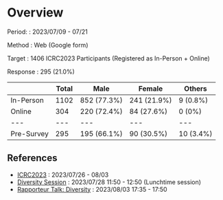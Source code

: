 # Overview

Period:
: 2023/07/09 - 07/21

Method
: Web (Google form)

Target
: 1406 ICRC2023 Participants (Registered as In-Person + Online)

Response
: 295 (21.0%)

| | Total | Male | Female | Others |
|---|---|---|---|---|
| In-Person | 1102 | 852 (77.3%) | 241 (21.9%) | 9 (0.8%) |
| Online | 304 | 220 (72.4%) | 84 (27.6%) | 0 (0%) |
| --- | --- | --- | --- | --- | --- |
| Pre-Survey | 295 | 195 (66.1%) | 90 (30.5%) | 10 (3.4%) |

## References

- [ICRC2023](https://www.icrc2023.org/) : 2023/07/26 - 08/03
- [Diversity Session](https://www.icrc2023.org/program/#diversity-session) : 2023/07/28 11:50 - 12:50 (Lunchtime session)
- [Rapporteur Talk: Diversity](https://confit.atlas.jp/guide/event/icrc2023/subject/Rapporteur4-02/category?cryptoId=) : 2023/08/03 17:35 - 17:50